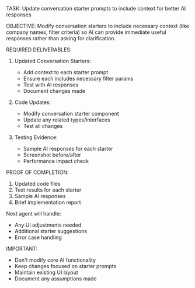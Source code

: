 TASK: Update conversation starter prompts to include context for better AI responses

OBJECTIVE: Modify conversation starters to include necessary context (like company names, filter criteria) so AI can provide immediate useful responses rather than asking for clarification.

REQUIRED DELIVERABLES:
1. Updated Conversation Starters:
   - Add context to each starter prompt
   - Ensure each includes necessary filter params
   - Test with AI responses
   - Document changes made

2. Code Updates:
   - Modify conversation starter component
   - Update any related types/interfaces
   - Test all changes

3. Testing Evidence:
   - Sample AI responses for each starter
   - Screenshot before/after
   - Performance impact check

PROOF OF COMPLETION:
1. Updated code files
2. Test results for each starter
3. Sample AI responses
4. Brief implementation report

Next agent will handle:
- Any UI adjustments needed
- Additional starter suggestions
- Error case handling

IMPORTANT:
- Don't modify core AI functionality
- Keep changes focused on starter prompts
- Maintain existing UI layout
- Document any assumptions made